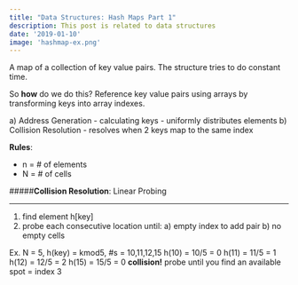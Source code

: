 ```yaml
---
title: "Data Structures: Hash Maps Part 1"
description: This post is related to data structures
date: '2019-01-10'
image: 'hashmap-ex.png'
---
```


A map of a collection of key value pairs. The structure tries to do constant time. 

So **how** do we do this? Reference key value pairs using arrays by transforming keys into array indexes.

a) Address Generation
    - calculating keys
    - uniformly distributes elements
b) Collision Resolution
    - resolves when 2 keys map to the same index

**Rules**: 
- n = # of elements
- N = # of cells

#####**Collision Resolution**: Linear Probing
____
1. find element h[key]
2. probe each consecutive location until:
    a) empty index to add pair
    b) no empty cells

Ex. N = 5, h(key) = kmod5, #s = 10,11,12,15
h(10) = 10/5 = 0
h(11) = 11/5 = 1
h(12) = 12/5 = 2
h(15) = 15/5 = 0 **collision!**
probe until you find an available spot = index 3